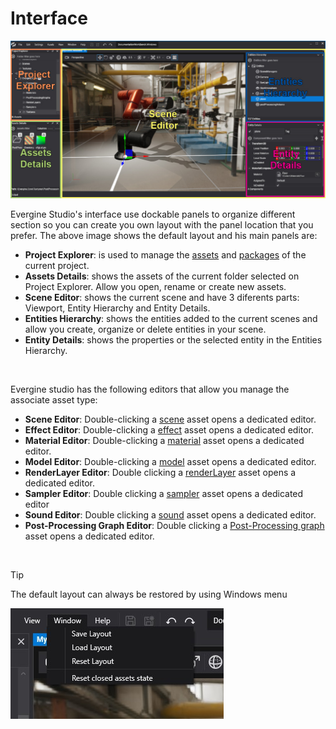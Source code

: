 # Interface
![Graphics](images/interface.jpg)

Evergine Studio's interface use dockable panels to organize different section so you can create you own layout with the panel location that you prefer. The above image shows the default layout and his main panels are:

* **Project Explorer**: is used to manage the [assets](assets/index.md) and [packages](packages.md) of the current project.
* **Assets Details**: shows the assets of the current folder selected on Project Explorer. Allow you open, rename or create new assets.
* **Scene Editor**: shows the current scene and have 3 diferents parts: Viewport, Entity Hierarchy and Entity Details.
* **Entities Hierarchy**: shows the entities added to the current scenes and allow you create, organize or delete entities in your scene.
* **Entity Details**: shows the properties or the selected entity in the Entities Hierarchy.

<br/>

Evergine studio has the following editors that allow you manage the associate asset type:

* **Scene Editor**: Double-clicking a [scene](assets/scenes.md) asset opens a dedicated editor.
* **Effect Editor**: Double-clicking a [effect](assets/effects.md) asset opens a dedicated editor.
* **Material Editor**: Double-clicking a [material](assets/materials.md) asset opens a dedicated editor.
* **Model Editor**: Double-clicking a [model](assets/models.md) asset opens a dedicated editor.
* **RenderLayer Editor**: Double clicking a [renderLayer](assets/render_layers.md) asset opens a dedicated editor.
* **Sampler Editor**: Double clicking a [sampler](assets/samplers.md) asset opens a dedicated editor
* **Sound Editor**: Double clicking a [sound](assets/sounds.md) asset opens a dedicated editor.
* **Post-Processing Graph Editor**: Double clicking a [Post-Processing graph](assets/post_processing_graph.md) asset opens a dedicated editor.

<br/>

> [!Tip]
> The default layout can always be restored by using Windows menu

![Graphics](images/RestoreLayout.jpg)